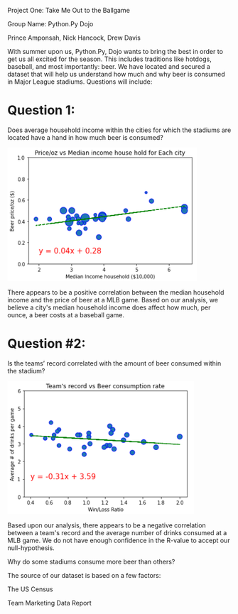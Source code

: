 Project One: Take Me Out to the Ballgame

Group Name: Python.Py Dojo

Prince Amponsah, Nick Hancock, Drew Davis

With summer upon us, Python.Py, Dojo wants to bring the best in order to get us all excited for the season. This includes traditions like hotdogs, baseball, and most importantly: beer. We have located and secured a dataset that will help us understand how much and why beer is consumed in Major League stadiums. Questions will include:


# Question 1:
Does average household income within the cities for which the stadiums are located have a hand in how much beer is consumed?

![](Images/plot1.png)

There appears to be a positive correlation between the median household income and the price of beer at a MLB game. Based on our analysis, we believe a city's median household income does affect how much, per ounce, a beer costs at a baseball game.



# Question #2:
Is the teams’ record correlated with the amount of beer consumed within the stadium?

![](Images/plot2.png)

Based upon our analysis, there appears to be a negative correlation between a team's record and the average number of drinks consumed at a MLB game. We do not have enough confidence in the R-value to accept our null-hypothesis.


Why do some stadiums consume more beer than others?



The source of our dataset is based on a few factors:

The US Census

Team Marketing Data Report
